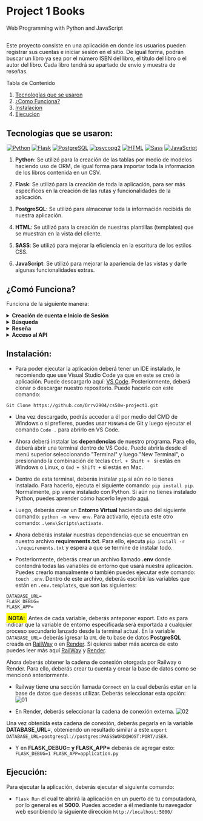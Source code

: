 # Project 1 Books

Web Programming with Python and JavaScript
##
Este proyecto consiste en una aplicación en donde los usuarios pueden registrar sus cuentas e iniciar sesión en el sitio. De igual forma, podrán buscar un libro ya sea por el número ISBN del libro, el título del libro o el autor del libro. Cada libro tendrá su apartado de envío y muestra de reseñas.

Tabla de Contenido
     <ol>
    <li><a href="#tecnologias">Tecnologías que se usaron</a></li>
    <li><a href="#como_funciona">¿Como Funciona?</a></li>
    <li><a href="#instalacion">Instalacion</a></li>
    <li><a href="#ejecucion">Ejecucion</a></li>
  </ol>

<input type="hidden" id="tecnologias" value="">

## Tecnologías que se usaron:

<p align="center">
  <a href="https://www.python.org/"><img src="https://img.shields.io/badge/Python-3776AB?style=flat-square&logo=python&logoColor=white" alt="Python"></a>
  <a href="https://badge.fury.io/py/flask"><img src="https://img.shields.io/badge/Flask-000000?style=flat-square&logo=flask&logoColor=white" alt="Flask"></a>
  <a href="https://www.postgresql.org/"><img src="https://img.shields.io/badge/PostgreSQL-316192.svg?style=flat-square&logo=postgresql&logoColor=white" alt="PostgreSQL"></a>
  <a href="https://badge.fury.io/py/psycopg2"><img src="https://img.shields.io/badge/psycopg2-4169E1?style=flat-square&logo=postgresql&logoColor=white" alt="psycopg2"></a>
  <a href="https://badge.fury.io/py/HTML"><img src="https://img.shields.io/badge/HTML-239120?style=flat-square&logo=html5&logoColor=white" alt="HTML"></a>
  <a href="https://badge.fury.io/py/sass"><img src="https://img.shields.io/badge/Sass-CC6699?style=flat-square&logo=sass&logoColor=white" alt="Sass"></a>
  <a href="https://developer.mozilla.org/en-US/docs/Web/JavaScript"><img src="https://img.shields.io/badge/JavaScript-F7DF1E?style=flat-square&logo=javascript&logoColor=black" alt="JavaScript"></a>
</p>

1. <b>Python</b>: Se utilizó para la creación de las tablas por medio de modelos haciendo uso de ORM, de igual forma para importar toda la información de los libros contenida en un CSV.

2. <b>Flask</b>: Se utilizó para la creación de toda la aplicación, para ser más específicos en la creación de las rutas y funcionalidades de la aplicación.

3. <b>PostgreSQL</b>: Se utilizó para almacenar toda la información recibida de nuestra aplicación.

4. <b>HTML</b>: Se utilizó para la creación de nuestras plantillas (templates) que se muestran en la vista del cliente.

5. <b>SASS</b>: Se utilizó para mejorar la eficiencia en la escritura de los estilos CSS.

6. <b>JavaScript</b>: Se utilizó para mejorar la apariencia de las vistas y darle algunas funcionalidades extras.

## 

<input type="hidden" id="como_funciona" value="">

## ¿Comó Funciona?

Funciona de la siguiente manera:

<details><summary><b>Creación de cuenta e Inicio de Sesión</b></summary>
Para crear la cuenta el usuario solamente deberá ingresar los datos que se le solicitan, que son <b>Nombre de Usuario, Correo Electrónico Vigente y Contraseña</b>,
en donde una vez creada su cuenta, se le redirigirá a la misma vista para que inicie sesión con la cuenta que acaba de crear.
</details>
<details><summary><b>Búsqueda</b></summary>
Una vez que el usuario haya iniciado sesión en el sitio, la aplicación lo redirigirá a un buscador en donde podrá buscar un libro por medio del <b>ISBN, Autor o Título</b>, en donde la aplicación le devolverá una lista 
de todos los libros que se encuentran en nuestra base de datos y retornará una plantilla que contendrá la información de los libros que coincidan con el parámetro de búsqueda ingresado por el usuario.
</details>
<details><summary><b>Reseña</b></summary>
Cuando el usuario haya hecho la búsqueda del libro del cual desea saber la información, podrá hacer clic en cada libro por medio de un botón o ya sea por la imagen o el título, en donde este lo redirigirá a otra vista
en la cual podrá ver las reseñas de los usuarios antiguos y el mismo podrá agregar su propia reseña del libro, <b style="background-color: yellow; padding: 5px;">NOTA</b>: El usuario solo podrá agregar una reseña por cada libro ya que el registro se hará por el <b>ISBN</b>.
</details>
<details><summary><b>Acceso al API</b></summary>
Si el usuario desea conocer los detalles de un libro solo deberá agregar la siguiente ruta a la <b>URL</b> del navegador:

```
/api/#ISBN
```
En donde esta le devolverá información del <b>ISBN</b> al cual está haciendo la búsqueda, mostrándole algo similar a esto:
```
{
    "title": "Memory",
    "author": "Doug Lloyd",
    "year": 2015,
    "isbn": "1632168146",
    "review_count": 28,
    "average_score": 5.0
 }
```

</details>


##

<input type="hidden" id="instalacion" value="">

## Instalación:

* Para poder ejecutar la aplicación deberá tener un IDE instalado, le recomiendo que use Visual Studio Code ya que en este se creó la aplicación. Puede descargarlo aquí: [VS Code](https://code.visualstudio.com/docs/?dv=win).
Posteriormente, deberá clonar o descargar nuestro repositorio. Puede hacerlo con este comando:
```
Git Clone https://github.com/Orrv2904/cs50w-project1.git
```
* Una vez descargado, podrás acceder a él por medio del CMD de Windows o si prefieres, puedes usar ```MINGW64``` de Git y luego ejecutar el comando ```Code .``` para abrirlo en VS Code.

* Ahora deberá instalar las <b>dependencias</b> de nuestro programa. Para ello, deberá abrir una terminal dentro de VS Code. Puede abrirla desde el menú superior seleccionando "Terminal" y luego "New Terminal", o presionando la combinación de teclas ```Ctrl + Shift + ``` si estás en Windows o Linux, o ```Cmd + Shift +``` si estás en Mac.
* Dentro de esta terminal, deberás instalar ```pip``` si aún no lo tienes instalado. Para hacerlo, ejecuta el siguiente comando: ```pip install pip```. Normalmente, pip viene instalado con Python. Si aún no tienes instalado Python, puedes aprender cómo hacerlo leyendo [aqui](https://tutorial.djangogirls.org/es/python_installation/).
* Luego, deberás crear un <b>Entorno Virtual</b> haciendo uso del siguiente comando: ```python -m venv env```. Para activarlo, ejecuta este otro comando: ```.\env\Scripts\activate```.
* Ahora deberás instalar nuestras dependencias que se encuentran en nuestro archivo <b>requirements.txt</b>. Para ello, ejecuta ```pip install -r .\requirements.txt``` y espera a que se termine de instalar todo.
* Posteriormente, deberás crear un archivo llamado <b>.env</b> donde contendrá todas las variables de entorno que usará nuestra aplicación. Puedes crearlo manualmente o también puedes ejecutar este comando: ```touch .env```. Dentro de este archivo, deberás escribir las variables que están en ```.env.templates```, que son las siguientes:
```
DATABASE_URL=
FLASK_DEBUG=
FLASK_APP= 
```
<b style="background-color: yellow; padding: 5px;">NOTA:</b> Antes de cada variable, deberás anteponer export. Esto es para indicar que la variable de entorno especificada será exportada a cualquier proceso secundario lanzado desde la terminal actual.
En la variable ```DATABASE_URL=``` deberás igresar la ```URL``` de tu base de datos <b>PostgreSQL</b> creada en [RailWay](https://railway.app/) o en [Render](https://render.com/). Si quieres saber más acerca de esto puedes leer más aquí [RailWay](https://ekomenyong.com/insights/how-to-setup-free-postgresql-database-on-railway-app) y [Render](https://medium.com/geekculture/how-to-create-and-connect-to-a-postgresql-database-with-render-and-pgadmin-577b326fd19d).

Ahora deberás obtener la cadena de conexión otorgada por Railway o Render. Para ello, deberás crear tu cuenta y crear la base de datos como se mencionó anteriormente.
* Railway tiene una sección llamada ```Connect``` en la cual deberás estar en la base de datos que deseas utilizar. Deberás seleccionar esta opción:  ![01](https://user-images.githubusercontent.com/82064182/229641462-89e7c60a-e30a-43f4-8287-9fa401e1f295.png)

* En Render, deberás seleccionar la cadena de conexión externa. ![02](https://user-images.githubusercontent.com/82064182/229641700-5d0ba55a-6f44-438f-a456-0fbb8e300b8e.png)

Una vez obtenida esta cadena de conexión, deberás pegarla en la variable <b>DATABASE_URL=</b>, obteniendo un resultado similar a este:```export DATABASE_URL=postgresql://postgres:PASSSWORD@HOST:PORT/USER```.

* Y en <b>FLASK_DEBUG= y FLASK_APP=</b> deberás de agregar esto: ```
    FLASK_DEBUG=1
    FLASK_APP=application.py```

##

<input type="hidden" id="ejecucion" value="">

## Ejecución:

Para ejecutar la aplicación, deberás ejecutar el siguiente comando:
 * ```Flask Run``` el cual te abrirá la aplicación en un puerto de tu computadora, por lo general es el <b>5000</b>. Puedes acceder a él mediante tu navegador web escribiendo la siguiente dirección ```http://localhost:5000/```
##
